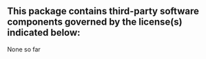 This package contains third-party software components governed by the license(s) indicated below:
---------

None so far

